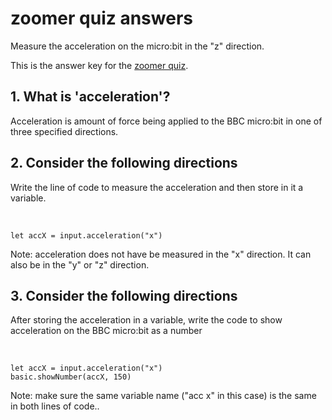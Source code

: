 # zoomer quiz answers

Measure the acceleration on the micro:bit in the "z" direction.

This is the answer key for the [zoomer quiz](/lessons/zoomer/quiz).

## 1. What is 'acceleration'?

Acceleration is amount of force being applied to the BBC micro:bit in one of three specified directions.

## 2. Consider the following directions

Write the line of code to measure the acceleration and then store in it a variable.

<br/>

```blocks
let accX = input.acceleration("x")
```

Note: acceleration does not have be measured in the "x" direction. It can also be in the "y" or "z" direction.

## 3. Consider the following directions

After storing the acceleration in a variable, write the code to show acceleration on the BBC micro:bit as a number

<br/>

```blocks
let accX = input.acceleration("x")
basic.showNumber(accX, 150)
```

Note: make sure the same variable name ("acc x" in this case) is the same in both lines of code..

